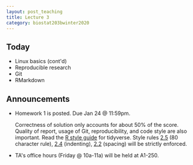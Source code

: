 ```yaml
---
layout: post_teaching
title: Lecture 3
category: biostat203bwinter2020
---
```


## Today

- Linux basics (cont'd)  
- Reproducible research  
- Git
- RMarkdown 

## Announcements

- Homework 1 is posted. Due Jan 24 @ 11:59pm. 

    Correctness of solution only accounts for about 50% of the score. Quality of report, usage of Git, reproducibility, and code style are also important. Read the [R style guide](https://style.tidyverse.org) for tidyverse. Style rules [2.5](https://style.tidyverse.org/syntax.html#long-lines) (80 character rule), [2.4](https://style.tidyverse.org/syntax.html#indenting) (indenting), [2.2](https://style.tidyverse.org/syntax.html#spacing) (spacing) will be strictly enforced.

- TA's office hours (Friday @ 10a-11a) will be held at A1-250.
